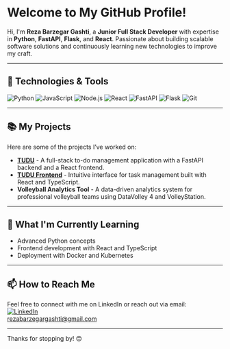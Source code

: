 
# Welcome to My GitHub Profile!

Hi, I'm **Reza Barzegar Gashti**, a **Junior Full Stack Developer** with expertise in **Python**, **FastAPI**, **Flask**, and **React**. Passionate about building scalable software solutions and continuously learning new technologies to improve my craft.

---

## 🔧 Technologies & Tools

![Python](https://img.shields.io/badge/Python-3776AB?style=for-the-badge&logo=python&logoColor=white)
![JavaScript](https://img.shields.io/badge/JavaScript-F7DF1E?style=for-the-badge&logo=javascript&logoColor=black)
![Node.js](https://img.shields.io/badge/Node.js-339933?style=for-the-badge&logo=nodedotjs&logoColor=white)
![React](https://img.shields.io/badge/React-20232A?style=for-the-badge&logo=react&logoColor=61DAFB)
![FastAPI](https://img.shields.io/badge/FastAPI-009688?style=for-the-badge&logo=fastapi&logoColor=white)
![Flask](https://img.shields.io/badge/Flask-000000?style=for-the-badge&logo=flask&logoColor=white)
![Git](https://img.shields.io/badge/Git-F05032?style=for-the-badge&logo=git&logoColor=white)

---

## 📚 My Projects

Here are some of the projects I’ve worked on:

- [**TUDU**](https://github.com/RezaBG/TUDU) - A full-stack to-do management application with a FastAPI backend and a React frontend.
- [**TUDU Frontend**](https://github.com/RezaBG/TUDU_FE) - Intuitive interface for task management built with React and TypeScript.
- **Volleyball Analytics Tool** - A data-driven analytics system for professional volleyball teams using DataVolley 4 and VolleyStation.

---

## 🌱 What I'm Currently Learning

- Advanced Python concepts
- Frontend development with React and TypeScript
- Deployment with Docker and Kubernetes

---

## 📫 How to Reach Me

Feel free to connect with me on LinkedIn or reach out via email:  
[![LinkedIn](https://img.shields.io/badge/LinkedIn-0077B5?style=for-the-badge&logo=linkedin&logoColor=white)](https://www.linkedin.com/in/reza-barzegar-gashti/)  
[rezabarzegargashti@gmail.com](mailto:rezabarzegargashti@gmail.com)

---

Thanks for stopping by! 😊
